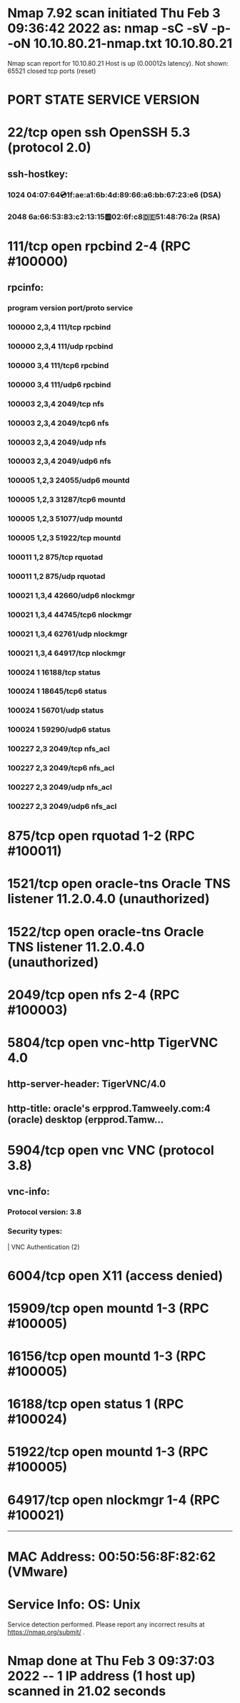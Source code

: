 # Nmap 7.92 scan initiated Thu Feb  3 09:36:42 2022 as: nmap -sC -sV -p- -oN 10.10.80.21-nmap.txt 10.10.80.21
Nmap scan report for 10.10.80.21
Host is up (0.00012s latency).
Not shown: 65521 closed tcp ports (reset)

# PORT      STATE SERVICE    VERSION
# 22/tcp    open  ssh        OpenSSH 5.3 (protocol 2.0)
## ssh-hostkey: 
### 1024 04:07:64:cd:1f:ae:a1:6b:4d:89:66:a6:bb:67:23:e6 (DSA)
### 2048 6a:66:53:83:c2:13:15:ab:02:6f:c8:de:51:48:76:2a (RSA)

# 111/tcp   open  rpcbind    2-4 (RPC #100000)
## rpcinfo: 
### program version    port/proto  service
### 100000  2,3,4        111/tcp   rpcbind
### 100000  2,3,4        111/udp   rpcbind
### 100000  3,4          111/tcp6  rpcbind
### 100000  3,4          111/udp6  rpcbind
### 100003  2,3,4       2049/tcp   nfs
### 100003  2,3,4       2049/tcp6  nfs
### 100003  2,3,4       2049/udp   nfs
### 100003  2,3,4       2049/udp6  nfs
### 100005  1,2,3      24055/udp6  mountd
### 100005  1,2,3      31287/tcp6  mountd
### 100005  1,2,3      51077/udp   mountd
### 100005  1,2,3      51922/tcp   mountd
### 100011  1,2          875/tcp   rquotad
### 100011  1,2          875/udp   rquotad
### 100021  1,3,4      42660/udp6  nlockmgr
### 100021  1,3,4      44745/tcp6  nlockmgr
### 100021  1,3,4      62761/udp   nlockmgr
### 100021  1,3,4      64917/tcp   nlockmgr
### 100024  1          16188/tcp   status
### 100024  1          18645/tcp6  status
### 100024  1          56701/udp   status
### 100024  1          59290/udp6  status
### 100227  2,3         2049/tcp   nfs_acl
### 100227  2,3         2049/tcp6  nfs_acl
### 100227  2,3         2049/udp   nfs_acl
### 100227  2,3         2049/udp6  nfs_acl

# 875/tcp   open  rquotad    1-2 (RPC #100011)

# 1521/tcp  open  oracle-tns Oracle TNS listener 11.2.0.4.0 (unauthorized)

# 1522/tcp  open  oracle-tns Oracle TNS listener 11.2.0.4.0 (unauthorized)

# 2049/tcp  open  nfs        2-4 (RPC #100003)

# 5804/tcp  open  vnc-http   TigerVNC 4.0
## http-server-header: TigerVNC/4.0
## http-title: oracle's erpprod.Tamweely.com:4 (oracle) desktop (erpprod.Tamw...

# 5904/tcp  open  vnc        VNC (protocol 3.8)
## vnc-info: 
### Protocol version: 3.8
### Security types: 
|     VNC Authentication (2)

# 6004/tcp  open  X11        (access denied)

# 15909/tcp open  mountd     1-3 (RPC #100005)
# 16156/tcp open  mountd     1-3 (RPC #100005)
# 16188/tcp open  status     1 (RPC #100024)
# 51922/tcp open  mountd     1-3 (RPC #100005)
# 64917/tcp open  nlockmgr   1-4 (RPC #100021)

------------------------------------------------------------------------

# MAC Address: 00:50:56:8F:82:62 (VMware)
# Service Info: OS: Unix

Service detection performed. Please report any incorrect results at https://nmap.org/submit/ .
# Nmap done at Thu Feb  3 09:37:03 2022 -- 1 IP address (1 host up) scanned in 21.02 seconds
